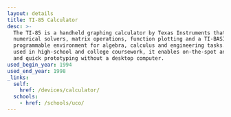 ```yaml
---
layout: details
title: TI-85 Calculator
desc: >-
  The TI-85 is a handheld graphing calculator by Texas Instruments that provides
  numerical solvers, matrix operations, function plotting and a TI-BASIC
  programmable environment for algebra, calculus and engineering tasks. Commonly
  used in high-school and college coursework, it enables on-the-spot analysis
  and quick prototyping without a desktop computer.
used_begin_year: 1994
used_end_year: 1998
_links:
  self:
    href: /devices/calculator/
  schools:
    - href: /schools/uco/
---
```


